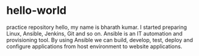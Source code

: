# hello-world
practice repository 
hello, my name is bharath kumar. I started preparing Linux, Ansible, Jenkins, Git and so on. Ansible is an IT automation and provisioning tool. By using Ansible we can build, develop, test, deploy and configure applications from host environment to website applications.
